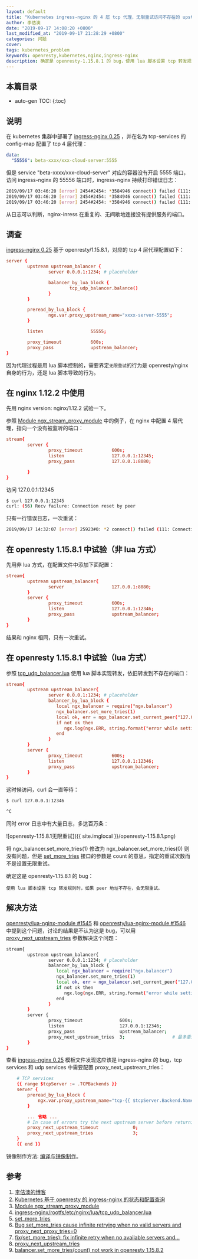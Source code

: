 ```yaml
---
layout: default
title: "Kubernetes ingress-nginx 的 4 层 tcp 代理，无限重试访问不存在的 upstream 地址，高达百万次"
author: 李佶澳
date: "2019-09-17 14:08:20 +0800"
last_modified_at: "2019-09-17 21:28:29 +0800"
categories: 问题
cover:
tags: kubernetes_problem
keywords: openresty,kubernetes,nginx,ingress-nginx
description: 确定是 openresty-1.15.8.1 的 bug，使用 lua 脚本设置 tcp 转发规则时，如果 peer 地址不存在，会无限重试
---
```


## 本篇目录

* auto-gen TOC:
{:toc}

## 说明

在 kubernetes 集群中部署了 [ingress-nginx 0.25][2] ，并在名为 tcp-services 的 config-map 配置了 tcp 4 层代理：

```yaml
data:
  "55556": beta-xxxx/xxx-cloud-server:5555
```

但是 service "beta-xxxx/xxx-cloud-server" 对应的容器没有开启 5555 端口，访问 ingress-nginx 的 55556 端口时，ingress-nginx 持续打印错误日志：

```sh
2019/09/17 03:46:20 [error] 2454#2454: *3584946 connect() failed (111: Connection refused) while connecting to upstream, client: 10.10.122.117, server: 0.0.0.0:55556, upstream: "10.12.39.132:5555", bytes from/to client:0/0, bytes from/to upstream:0/0
2019/09/17 03:46:20 [error] 2454#2454: *3584946 connect() failed (111: Connection refused) while connecting to upstream, client: 10.10.122.117, server: 0.0.0.0:55556, upstream: "10.12.26.199:5555", bytes from/to client:0/0, bytes from/to upstream:0/0
2019/09/17 03:46:20 [error] 2454#2454: *3584946 connect() failed (111: Connection refused) while connecting to upstream, client: 10.10.122.117, server: 0.0.0.0:55556, upstream: "10.12.39.132:5555", bytes from/to client:0/0, bytes from/to upstream:0/0
```

从日志可以判断，nginx-inress 在重复的、无间歇地连接没有提供服务的端口。

## 调查

[ingress-nginx 0.25][2] 基于 openresty/1.15.8.1，对应的 tcp 4 层代理配置如下：

```conf
server {
        upstream upstream_balancer {
                server 0.0.0.1:1234; # placeholder

                balancer_by_lua_block {
                        tcp_udp_balancer.balance()
                }
        }

        preread_by_lua_block {
                ngx.var.proxy_upstream_name="xxxx-server-5555";
        }

        listen                  55555;

        proxy_timeout           600s;
        proxy_pass              upstream_balancer;
}
```

因为代理过程是用 lua 脚本控制的，需要界定`无限重试`的行为是 openresty/nginx 自身的行为，还是 lua 脚本导致的行为。

## 在 nginx 1.12.2 中使用

先用 nginx version: nginx/1.12.2 试验一下。

参照 [Module ngx_stream_proxy_module][3] 中的例子，在 nginx 中配置 4 层代理，指向一个没有被监听的端口：

```conf
stream{
        server {
                proxy_timeout           600s;
                listen                  127.0.0.1:12345;
                proxy_pass              127.0.0.1:8080;

        }
}
```

访问  127.0.0.1:12345


```sh
$ curl 127.0.0.1:12345
curl: (56) Recv failure: Connection reset by peer
```

只有一行错误日志，一次重试：

```sh
2019/09/17 14:32:07 [error] 25923#0: *2 connect() failed (111: Connection refused) while connecting to upstream, client: 127.0.0.1, server: 127.0.0.1:12345, upstream: "127.0.0.1:8080", bytes from/to c    lient:0/0, bytes from/to upstream:0/0
```

## 在 openresty 1.15.8.1 中试验（非 lua 方式）

先用非 lua 方式，在配置文件中添加下面配置：

```conf
stream{
        upstream upstream_balancer{
                server                  127.0.0.1:8080;
        }
        server {
                proxy_timeout           600s;
                listen                  127.0.0.1:12346;
                proxy_pass              upstream_balancer;
        }
}
```

结果和 nginx 相同，只有一次重试。

## 在 openresty 1.15.8.1 中试验（lua 方式）

参照 [tcp_udp_balancer.lua][4] 使用 lua 脚本实现转发，依旧转发到不存在的端口：

```conf
stream{
        upstream upstream_balancer{
                server 0.0.0.1:1234; # placeholder
                balancer_by_lua_block {
                   local ngx_balancer = require("ngx.balancer")
                   ngx_balancer.set_more_tries(1)
                   local ok, err = ngx_balancer.set_current_peer("127.0.0.1","8080")
                   if not ok then
                      ngx.log(ngx.ERR, string.format("error while setting current upstream : %s", err))
                   end
                }
        }
        server {
                proxy_timeout           600s;
                listen                  127.0.0.1:12346;
                proxy_pass              upstream_balancer;
        }
}
```

这时候访问，curl 会一直等待：

```sh
$ curl 127.0.0.1:12346

^C
```

同时 error 日志中有大量日志，多达百万条：

![openresty-1.15.8.1无限重试]({{ site.imglocal }}/openresty-1.15.8.1.png)

将 ngx_balancer.set_more_tries(1) 修改为 ngx_balancer.set_more_tries(0) 则没有问题，但是 [set_more_tries][5] 接口的参数是 count 的意思，指定的重试次数而不是设置无限重试。

确定这是 openresty-1.15.8.1 的 bug：

	使用 lua 脚本设置 tcp 转发规则时，如果 peer 地址不存在，会无限重试。

## 解决方法

[openresty/lua-nginx-module #1545][6] 和 [openresty/lua-nginx-module #1546][7] 中提到这个问题，讨论的结果是不认为这是 bug，可以用 [proxy_next_upstream_tries][8] 参数解决这个问题：

```sh
stream{
        upstream upstream_balancer{
                server 0.0.0.1:1234; # placeholder
                balancer_by_lua_block {
                   local ngx_balancer = require("ngx.balancer")
                   ngx_balancer.set_more_tries(1)
                   local ok, err = ngx_balancer.set_current_peer("127.0.0.1","8080")
                   if not ok then
                      ngx.log(ngx.ERR, string.format("error while setting current upstream : %s", err))
                   end
                }
        }
        server {
                proxy_timeout              600s;
                listen                     127.0.0.1:12346;
                proxy_pass                 upstream_balancer;
                proxy_next_upstream_tries  3;                  # 最多重试三次
        }
}
```

查看 [ingress-nginx 0.25][2] 模板文件发现这应该是 ingress-nginx 的 bug，tcp services 和 udp services 中需要配置 proxy_next_upstream_tries：

```conf
    # TCP services
    {{ range $tcpServer := .TCPBackends }}
    server {
        preread_by_lua_block {
            ngx.var.proxy_upstream_name="tcp-{{ $tcpServer.Backend.Namespace }}-{{ $tcpServer.Backend.Name }}-{{ $tcpServer.Backend.Port }}";
        }

        ... 省略 ...
        # In case of errors try the next upstream server before returning an error
        proxy_next_upstream_timeout             0;
        proxy_next_upstream_tries               3;
    }
    {{ end }}
```

镜像制作方法: [编译与镜像制作](https://www.lijiaocn.com/%E9%A1%B9%E7%9B%AE/2019/07/16/kubernetes-ingress-nginx-code.html#%E7%BC%96%E8%AF%91%E4%B8%8E%E9%95%9C%E5%83%8F%E5%88%B6%E4%BD%9C)。

## 参考

1. [李佶澳的博客][1]
2. [Kubernetes 基于 openresty 的 ingress-nginx 的状态和配置查询][2]
3. [Module ngx_stream_proxy_module][3]
4. [ingress-nginx/rootfs/etc/nginx/lua/tcp_udp_balancer.lua][4]
5. [set_more_tries][5]
6. [Bug set_more_tries cause infinite retrying when no valid servers and proxy_next_proxy_tries=0][6]
7. [fix(set_more_tries): fix infinite retry when no available servers and...][7]
8. [proxy_next_upstream_tries][8]
9. [balancer.set_more_tries(count) not work in openresty 1.15.8.2][9]

[1]: https://www.lijiaocn.com "李佶澳的博客"
[2]: https://www.lijiaocn.com/%E9%A1%B9%E7%9B%AE/2019/09/16/ingress-nginx-with-openresty.html "Kubernetes 基于 openresty 的 ingress-nginx 的状态和配置查询"
[3]: http://nginx.org/en/docs/stream/ngx_stream_proxy_module.html#example "Module ngx_stream_proxy_module"
[4]: https://github.com/kubernetes/ingress-nginx/blob/master/rootfs/etc/nginx/lua/tcp_udp_balancer.lua#L139 " ingress-nginx/rootfs/etc/nginx/lua/tcp_udp_balancer.lua "
[5]: https://github.com/openresty/lua-resty-core/blob/master/lib/ngx/balancer.md#set_more_tries "set_more_tries"
[6]: https://github.com/openresty/lua-nginx-module/issues/1545 "Bug set_more_tries cause infinite retrying when no valid servers and proxy_next_proxy_tries=0"
[7]: https://github.com/openresty/lua-nginx-module/pull/1546 "fix(set_more_tries): fix infinite retry when no available servers and..."
[8]: http://nginx.org/en/docs/stream/ngx_stream_proxy_module.html#proxy_next_upstream_tries "proxy_next_upstream_tries"
[9]: https://github.com/openresty/openresty/issues/531 "balancer.set_more_tries(count) not work in openresty 1.15.8.2"
